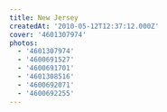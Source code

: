 ```yaml
---
title: New Jersey
createdAt: '2010-05-12T12:37:12.000Z'
cover: '4601307974'
photos:
  - '4601307974'
  - '4600691527'
  - '4600691701'
  - '4601308516'
  - '4600692071'
  - '4600692255'
---
```


